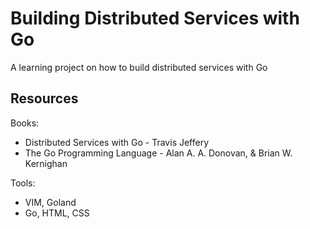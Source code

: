 # Building Distributed Services with Go  
A learning project on how to build distributed services with Go  

## Resources  

Books: 

- Distributed Services with Go - Travis Jeffery  
- The Go Programming Language - Alan A. A. Donovan, & Brian W. Kernighan  

Tools:  

- VIM, Goland  
- Go, HTML, CSS